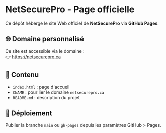 # NetSecurePro - Page officielle

Ce dépôt héberge le site Web officiel de **NetSecurePro** via **GitHub Pages**.

## 🌐 Domaine personnalisé

Ce site est accessible via le domaine :  
👉 https://netsecurepro.ca

## 📄 Contenu

- `index.html` : page d'accueil
- `CNAME` : pour lier le domaine `netsecurepro.ca`
- `README.md` : description du projet

## 🚀 Déploiement

Publier la branche `main` ou `gh-pages` depuis les paramètres GitHub > Pages.
